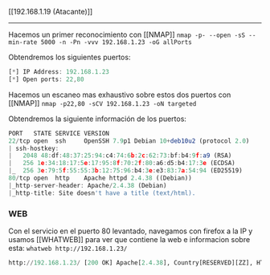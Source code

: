 [[192.168.1.19 (Atacante)]]

--------

Hacemos un primer reconocimiento con [[NMAP]]
`nmap -p- --open -sS --min-rate 5000 -n -Pn -vvv 192.168.1.23 -oG allPorts`

Obtendremos los siguientes puertos:
```js
[*] IP Address: 192.168.1.23
[*] Open ports: 22,80
```

Hacemos un escaneo mas exhaustivo sobre estos dos puertos con [[NMAP]]
`nmap -p22,80 -sCV 192.168.1.23 -oN targeted`

Obtendremos la siguiente información de los puertos:
```js
PORT   STATE SERVICE VERSION
22/tcp open  ssh     OpenSSH 7.9p1 Debian 10+deb10u2 (protocol 2.0)
| ssh-hostkey: 
|   2048 48:df:48:37:25:94:c4:74:6b:2c:62:73:bf:b4:9f:a9 (RSA)
|   256 1e:34:18:17:5e:17:95:8f:70:2f:80:a6:d5:b4:17:3e (ECDSA)
|_  256 3e:79:5f:55:55:3b:12:75:96:b4:3e:e3:83:7a:54:94 (ED25519)
80/tcp open  http    Apache httpd 2.4.38 ((Debian))
|_http-server-header: Apache/2.4.38 (Debian)
|_http-title: Site doesn't have a title (text/html).
```


### WEB

Con el servicio en el puerto 80 levantado, navegamos con firefox a la IP y usamos [[WHATWEB]] para ver que contiene la web e informacion sobre esta:
`whatweb http://192.168.1.23/`

```python
http://192.168.1.23/ [200 OK] Apache[2.4.38], Country[RESERVED][ZZ], HTTPServer[Debian Linux][Apache/2.4.38 (Debian)], IP[192.168.1.23]
```


